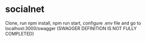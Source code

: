 # socialnet

Clone, run npm install, npm run start, configure .env file and go to localhost:3000/swagger (SWAGGER DEFINITION IS NOT FULLY COMPLETED)
